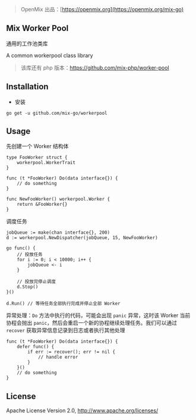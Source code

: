 > OpenMix 出品：[https://openmix.org](https://openmix.org/mix-go)

## Mix Worker Pool

通用的工作池类库

A common workerpool class library

> 该库还有 php 版本：https://github.com/mix-php/worker-pool

## Installation

- 安装

```
go get -u github.com/mix-go/workerpool
```

## Usage

先创建一个 Worker 结构体

~~~
type FooWorker struct {
    workerpool.WorkerTrait
}

func (t *FooWorker) Do(data interface{}) {
    // do something
}

func NewFooWorker() workerpool.Worker {
    return &FooWorker{}
}
~~~

调度任务

~~~
jobQueue := make(chan interface{}, 200)
d := workerpool.NewDispatcher(jobQueue, 15, NewFooWorker)

go func() {
    // 投放任务
    for i := 0; i < 10000; i++ {
        jobQueue <- i
    }

    // 投放完停止调度
    d.Stop()
}()

d.Run() // 等待任务全部执行完成并停止全部 Worker
~~~

异常处理：`Do` 方法中执行的代码，可能会出现 `panic` 异常，这时该 Worker 当前协程会抛出 `panic`，然后会重启一个新的协程继续处理任务。我们可以通过 `recover` 获取异常信息记录到日志或者执行其他处理

~~~
func (t *FooWorker) Do(data interface{}) {
    defer func() {
        if err := recover(); err != nil {
            // handle error
        }
    }()
    // do something
}
~~~

## License

Apache License Version 2.0, http://www.apache.org/licenses/
